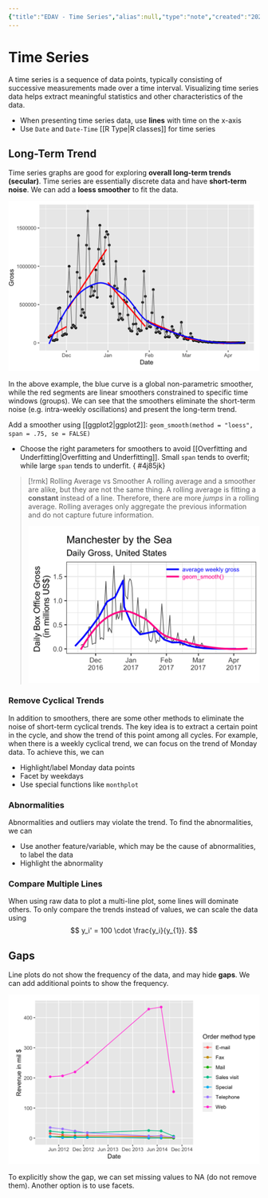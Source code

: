 ```yaml
---
{"title":"EDAV - Time Series","alias":null,"type":"note","created":"2022-11-01T16:53:01","modified":"2022-11-03T15:56:36","dg-publish":true,"sup":["edav"],"state":"done","permalink":"/edav-time-series/","dgPassFrontmatter":true,"updated":"2022-11-03T15:56:36"}
---
```



# Time Series

A time series is a sequence of data points, typically consisting of successive measurements made over a time interval. Visualizing time series data helps extract meaningful statistics and other characteristics of the data.

- When presenting time series data, use **lines** with time on the x-axis
- Use `Date` and `Date-Time` [[R Type\|R classes]] for time series

## Long-Term Trend

Time series graphs are good for exploring **overall long-term trends (secular)**.
Time series are essentially discrete data and have **short-term noise**. We can add a **loess smoother** to fit the data.

![](https://raw.githubusercontent.com/zcysxy/Figurebed/master/img/20221101170338.png)

In the above example, the blue curve is a global non-parametric smoother, while the red segments are linear smoothers constrained to specific time windows (groups). We can see that the smoothers eliminate the short-term noise (e.g. intra-weekly oscillations) and present the long-term trend.

Add a smoother using [[ggplot2\|ggplot2]]: `geom_smooth(method = "loess", span = .75, se = FALSE)`

- <span class="alt-check alt-check-tip">Choose the right parameters for smoothers to avoid [[Overfitting and Underfitting\|Overfitting and Underfitting]]. Small `span` tends to overfit; while large `span` tends to underfit.
{ #4j85jk}
</span>

> [!rmk] Rolling Average vs Smoother
> A rolling average and a smoother are alike, but they are not the same thing. A rolling average is fitting a **constant** instead of a line. Therefore, there are more *jumps* in a rolling average. Rolling averages only aggregate the previous information and do not capture future information.
>
>
> ![](https://raw.githubusercontent.com/zcysxy/Figurebed/master/img/20221103152814.png)

### Remove Cyclical Trends

In addition to smoothers, there are some other methods to eliminate the noise of short-term cyclical trends. The key idea is to extract a certain point in the cycle, and show the trend of this point among all cycles. For example, when there is a weekly cyclical trend, we can focus on the trend of Monday data. To achieve this, we can

- Highlight/label Monday data points
- Facet by weekdays
- Use special functions like `monthplot`

### Abnormalities

Abnormalities and outliers may violate the trend. To find the abnormalities, we can

- Use another feature/variable, which may be the cause of abnormalities, to label the data
- Highlight the abnormality

### Compare Multiple Lines

When using raw data to plot a multi-line plot, some lines will dominate others. To only compare the trends instead of values, we can scale the data using
$$
y_i' = 100 \cdot \frac{y_i}{y_{1}}.
$$

## Gaps

Line plots do not show the frequency of the data, and may hide **gaps**. We can add additional points to show the frequency.

![](https://raw.githubusercontent.com/zcysxy/Figurebed/master/img/20221103155133.png)

To explicitly show the gap, we can set missing values to NA (do not remove them).
Another option is to use facets.
